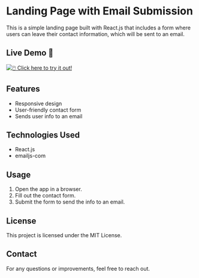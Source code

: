 # Landing Page with Email Submission

This is a simple landing page built with React.js that includes a form where users can leave their contact information, which will be sent to an email.

## Live Demo 🚀  
[![🖱️ Click here to try it out!](https://img.shields.io/badge/Try%20it%20Now%20🚀-blue?style=for-the-badge)](https://freiman-font.onrender.com)

## Features
- Responsive design
- User-friendly contact form
- Sends user info to an email

## Technologies Used
- React.js
- emailjs-com

## Usage
1. Open the app in a browser.
2. Fill out the contact form.
3. Submit the form to send the info to an email.

## License
This project is licensed under the MIT License.

## Contact
For any questions or improvements, feel free to reach out.

